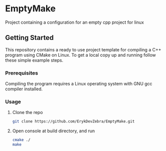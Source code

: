 # EmptyMake
Project containing a configuration for an empty cpp project for linux

<!-- GETTING STARTED -->
## Getting Started
This repository contains a ready to use project template for compiling a C++ program using CMake on Linux.
To get a local copy up and running follow these simple example steps.

### Prerequisites
Compiling the program requires a Linux operating system with GNU gcc compiler installed. 

### Usage
1. Clone the repo
   ```sh
   git clone https://github.com/ErykDevZebra/EmptyMake.git
   ```
2. Open console at build directory, and run
   ```sh
   cmake ./
   make
   ```
